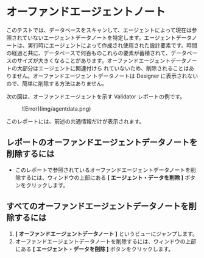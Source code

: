 # オーファンドエージェントノート

このテストでは、データベースをスキャンして、エージェントによって現在は参照されていないエージェントデータノートを特定します。エージェントデータノートは、実行時にエージェントによって作成され使用された設計要素です。時間の経過と共に、データベースで何百ものこれらの要素が蓄積されて、データベースのサイズが大きくなることがあります。オーファンドエージェントデータノートの大部分はエージェントに関連付けら れていないため、削除されることはありません。オーファンドエージェン トデータノートは Designer に表示されないので、簡単に削除する方法はありません。

次の図は、オーファンドエージェントを示す Validator レポートの例です。
<figure markdown="1">
  ![Error](img/agentdata.png)
</figure>

このレポートには、前述の共通情報だけが表示されます。  

## レポートのオーファンドエージェントデータノートを削除するには
* このレポートで参照されているオーファンドエージェントデータノートを削除するには、ウィンドウの上部にある **[ エージェント・データを削除 ]** ボタンをクリックします。

## すべてのオーファンドエージェントデータノートを削除するには
1. **[ オーファンドエージェントデータノート ]** というビューにジャンプします。
2. オーファンドエージェントデータノートを削除するには、ウィンドウの上部にある **[ エージェント・データを削除 ]** ボタンをクリックします。

 
